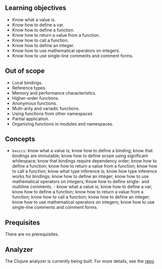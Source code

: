 ## Learning objectives

- Know what a value is.
- Know how to define a var.
- Know how to define a function.
- Know how to return a value from a function.
- Know how to call a function.
- Know how to define an integer.
- Know how to use mathematical operators on integers.
- Know how to use single-line comments and comment forms.

## Out of scope

- Local bindings.
- Reference types.
- Memory and performance characteristics.
- Higher-order functions.
- Anonymous functions.
- Multi-arity and variadic functions.
- Using functions from other namespaces
- Partial application.
- Organizing functions in modules and namespaces.

## Concepts

- `basics`: know what a value is; know how to define a binding; know that bindings are immutable; know how to define scope using significant whitespace; know that bindings require dependency order; know how to define a function; know how to return a value from a function; know how to call a function; know what type inference is; know how type inference works for bindings; know how to define an integer; know how to use mathematical operators on integers; Know how to define single- and multiline comments. - know what a value is; know how to define a var; know how to define a function; know how to return a value from a function; know how to call a function; know how to define an integer; know how to use mathematical operators on integers; know how to use single-line comments and comment forms.

## Prequisites

There are no prerequisites.

## Analyzer

The Clojure analyzer is currently being built. For more details, see the [repo][analyzer]

[analyzer]: https://github.com/exercism/clojure-analyzer
